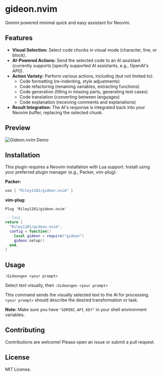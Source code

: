 # gideon.nvim

Gemini powered minimal quick and easy assistant for Neovim.

## Features

- **Visual Selection:** Select code chunks in visual mode (character, line, or block).
- **AI-Powered Actions:** Send the selected code to an AI assistant (currently supports [specify supported AI assistants, e.g., OpenAI's API]).
- **Action Variety:** Perform various actions, including (but not limited to):
  - Code formatting (re-indenting, style adjustments)
  - Code refactoring (renaming variables, extracting functions)
  - Code generation (filling in missing parts, generating test cases)
  - Code translation (converting between languages)
  - Code explanation (receiving comments and explanations)
- **Result Integration:** The AI's response is integrated back into your Neovim buffer, replacing the selected chunk.

## Preview

![Gideon.nvim Demo](https://raw.githubusercontent.com/Riley1101/gideon.nvim/refs/heads/main/preview/demo-2.gif)

## Installation

This plugin requires a Neovim installation with Lua support. Install using your preferred plugin manager (e.g., Packer, vim-plug):

**Packer:**

```lua
use { "Riley1101/gideon.nvim" }
```

**vim-plug:**

```vim
Plug 'Riley1101/gideon.nvim'
```

```lua
-- lazy
return {
  "Riley1101/gideon.nvim",
  config = function()
    local gideon = require("gideon")
    gideon.setup()
  end,
}
```

## Usage

```
:Gideongen <your prompt>
```

Select text visually, then `:Gideongen <your prompt>`

This command sends the visually selected text to the AI for processing.`<your prompt>` should describe the desired transformation or task.

**Note:** Make sure you have `"GEMINI_API_KEY"` in your shell environment variables.

## Contributing

Contributions are welcome! Please open an issue or submit a pull request.

## License

MIT License.



